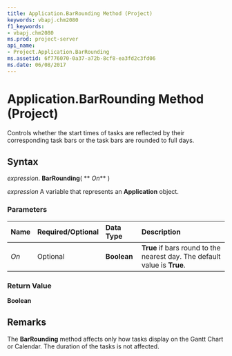 ```yaml
---
title: Application.BarRounding Method (Project)
keywords: vbapj.chm2080
f1_keywords:
- vbapj.chm2080
ms.prod: project-server
api_name:
- Project.Application.BarRounding
ms.assetid: 6f776070-0a37-a72b-8cf8-ea3fd2c3fd06
ms.date: 06/08/2017
---
```



# Application.BarRounding Method (Project)

Controls whether the start times of tasks are reflected by their corresponding task bars or the task bars are rounded to full days.


## Syntax

 _expression_. **BarRounding**( ** _On_** )

 _expression_ A variable that represents an **Application** object.


### Parameters



|**Name**|**Required/Optional**|**Data Type**|**Description**|
|:-----|:-----|:-----|:-----|
| _On_|Optional|**Boolean**|**True** if bars round to the nearest day. The default value is **True**.|

### Return Value

 **Boolean**


## Remarks

The  **BarRounding** method affects only how tasks display on the Gantt Chart or Calendar. The duration of the tasks is not affected.


